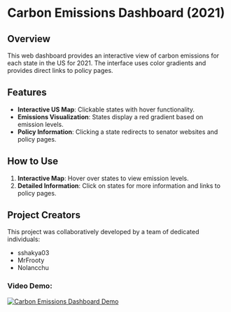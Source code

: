 # Carbon Emissions Dashboard (2021)

## Overview
This web dashboard provides an interactive view of carbon emissions for each state in the US for 2021. The interface uses color gradients and provides direct links to policy pages.

## Features
- **Interactive US Map**: Clickable states with hover functionality.
- **Emissions Visualization**: States display a red gradient based on emission levels.
- **Policy Information**: Clicking a state redirects to senator websites and policy pages.

## How to Use
1. **Interactive Map**: Hover over states to view emission levels.
2. **Detailed Information**: Click on states for more information and links to policy pages.

## Project Creators
This project was collaboratively developed by a team of dedicated individuals:
- sshakya03
- MrFrooty
- Nolancchu

### Video Demo:
[![Carbon Emissions Dashboard Demo](https://img.youtube.com/vi/osbiSP4x4OE/0.jpg)](https://youtu.be/osbiSP4x4OE "Carbon Emissions Dashboard Demo")
